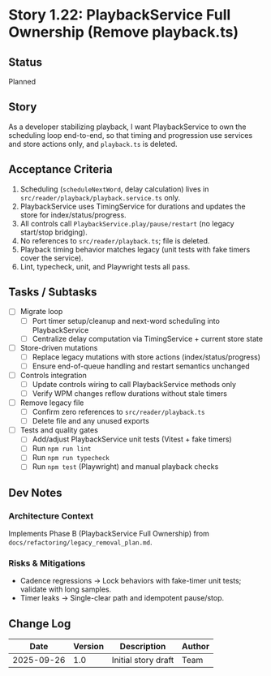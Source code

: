 # Story 1.22: PlaybackService Full Ownership (Remove playback.ts)

## Status
Planned

## Story
As a developer stabilizing playback,
I want PlaybackService to own the scheduling loop end-to-end,
so that timing and progression use services and store actions only, and `playback.ts` is deleted.

## Acceptance Criteria
1. Scheduling (`scheduleNextWord`, delay calculation) lives in `src/reader/playback/playback.service.ts` only.
2. PlaybackService uses TimingService for durations and updates the store for index/status/progress.
3. All controls call `PlaybackService.play/pause/restart` (no legacy start/stop bridging).
4. No references to `src/reader/playback.ts`; file is deleted.
5. Playback timing behavior matches legacy (unit tests with fake timers cover the service).
6. Lint, typecheck, unit, and Playwright tests all pass.

## Tasks / Subtasks
- [ ] Migrate loop
  - [ ] Port timer setup/cleanup and next-word scheduling into PlaybackService
  - [ ] Centralize delay computation via TimingService + current store state
- [ ] Store-driven mutations
  - [ ] Replace legacy mutations with store actions (index/status/progress)
  - [ ] Ensure end-of-queue handling and restart semantics unchanged
- [ ] Controls integration
  - [ ] Update controls wiring to call PlaybackService methods only
  - [ ] Verify WPM changes reflow durations without stale timers
- [ ] Remove legacy file
  - [ ] Confirm zero references to `src/reader/playback.ts`
  - [ ] Delete file and any unused exports
- [ ] Tests and quality gates
  - [ ] Add/adjust PlaybackService unit tests (Vitest + fake timers)
  - [ ] Run `npm run lint`
  - [ ] Run `npm run typecheck`
  - [ ] Run `npm test` (Playwright) and manual playback checks

## Dev Notes
### Architecture Context
Implements Phase B (PlaybackService Full Ownership) from `docs/refactoring/legacy_removal_plan.md`.

### Risks & Mitigations
- Cadence regressions → Lock behaviors with fake-timer unit tests; validate with long samples.
- Timer leaks → Single-clear path and idempotent pause/stop.

## Change Log
| Date | Version | Description | Author |
|------|---------|-------------|--------|
| 2025-09-26 | 1.0 | Initial story draft | Team |

